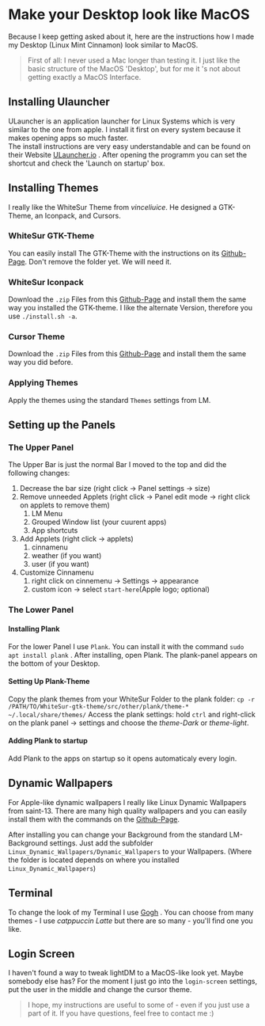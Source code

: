 # Make your Desktop look like MacOS

Because I keep getting asked about it, here are the instructions how I made my Desktop (Linux Mint Cinnamon) look similar to MacOS. 

> First of all: I never used a Mac longer than testing it. I just like the basic structure of the MacOS 'Desktop', but for me it 's not about getting exactly a MacOS Interface.

## Installing Ulauncher

ULauncher is an application launcher for Linux Systems which is very similar to the one from apple. I install it first on every system because it makes opening apps so much faster.  
The install instructions are very easy understandable and can be found on their Website [ULauncher.io](https://ulauncher.io) . After opening the programm you can set the shortcut and check the 'Launch on startup' box. 

## Installing Themes

I really like the WhiteSur Theme from _vinceliuice_. He designed a GTK-Theme, an Iconpack, and Cursors.

### WhiteSur GTK-Theme

You can easily install The GTK-Theme with the instructions on its [Github-Page](https://github.com/vinceliuice/WhiteSur-gtk-theme). Don't remove the folder yet. We will need it. 

### WhiteSur Iconpack 

Download the `.zip` Files from this [Github-Page](https://github.com/vinceliuice/WhiteSur-icon-theme) and install them the same way you installed the GTK-theme. I like the alternate Version, therefore you use `./install.sh -a`. 

### Cursor Theme

Download the `.zip` Files from this [Github-Page](https://github.com/vinceliuice/McMojave-cursors) and install them the same way you did before. 

### Applying Themes

Apply the themes using the standard `Themes` settings from LM.

## Setting up the Panels

### The Upper Panel

The Upper Bar is just the normal Bar I moved to the top and did the following changes: 

1. Decrease the bar size (right click -> Panel settings -> size)
2. Remove unneeded Applets (right click -> Panel edit mode -> right click on applets to remove them)
   1. LM Menu 
   2. Grouped Window list (your cuurent apps)
   3. App shortcuts
3. Add Applets (right click -> applets)
   1. cinnamenu
   2. weather (if you want)
   3. user (if you want)
4. Customize Cinnamenu
   1. right click on cinnemenu -> Settings -> appearance 
   2. custom icon -> select `start-here`(Apple logo; optional)

### The Lower Panel

#### Installing Plank

For the lower Panel I use `Plank`. You can install it with the command 
`sudo apt install plank` . After installing, open Plank. The plank-panel appears on the bottom of your Desktop. 

#### Setting Up Plank-Theme

Copy the plank themes from your WhiteSur Folder to the plank folder:
`cp -r /PATH/TO/WhiteSur-gtk-theme/src/other/plank/theme-* ~/.local/share/themes/`
Access the plank settings: hold `ctrl` and right-click on the plank panel -> settings and choose the _theme-Dark_ or _theme-light_. 

#### Adding Plank to startup

Add Plank to the apps on startup so it opens automaticaly every login.

## Dynamic Wallpapers

For Apple-like dynamic wallpapers I really like Linux Dynamic Wallpapers from saint-13. There are many high quality wallpapers and you can easily install them with the commands on the [Github-Page](https://github.com/saint-13/Linux_Dynamic_Wallpapers?tab=readme-ov-file).

After installing you can change your Background from the standard LM-Background settings. 
Just add the subfolder `Linux_Dynamic_Wallpapers/Dynamic_Wallpapers` to your Wallpapers. (Where the folder is located depends on where you installed `Linux_Dynamic_Wallpapers`) 

## Terminal

To change the look of my Terminal I use [Gogh](https://github.com/Gogh-Co/Gogh) . You can choose from many themes - I use _catppuccin Latte_ but there are so many - you'll find one you like. 

## Login Screen

I haven't found a way to tweak lightDM to a MacOS-like look yet. Maybe somebody else has? For the moment I just go into the `login-screen` settings, put the user in the middle and change the cursor theme.  

> I hope, my instructions are useful to some of - even if you just use a part of it. If you have questions, feel free to contact me :)
